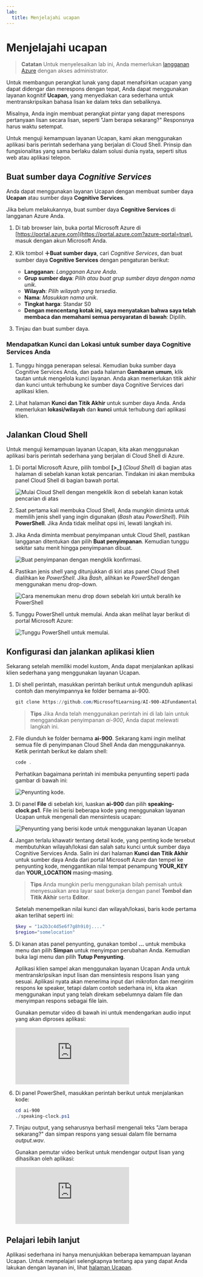 ```yaml
---
lab:
  title: Menjelajahi ucapan
---
```


# <a name="explore-speech"></a>Menjelajahi ucapan

> **Catatan** Untuk menyelesaikan lab ini, Anda memerlukan [langganan Azure](https://azure.microsoft.com/free?azure-portal=true) dengan akses administrator.

Untuk membangun perangkat lunak yang dapat menafsirkan ucapan yang dapat didengar dan merespons dengan tepat, Anda dapat menggunakan layanan kognitif **Ucapan**, yang menyediakan cara sederhana untuk mentranskripsikan bahasa lisan ke dalam teks dan sebaliknya.

Misalnya, Anda ingin membuat perangkat pintar yang dapat merespons pertanyaan lisan secara lisan, seperti "Jam berapa sekarang?" Responsnya harus waktu setempat.

Untuk menguji kemampuan layanan Ucapan, kami akan menggunakan aplikasi baris perintah sederhana yang berjalan di Cloud Shell. Prinsip dan fungsionalitas yang sama berlaku dalam solusi dunia nyata, seperti situs web atau aplikasi telepon.

## <a name="create-a-cognitive-services-resource"></a>Buat sumber daya *Cognitive Services*

Anda dapat menggunakan layanan Ucapan dengan membuat sumber daya **Ucapan** atau sumber daya **Cognitive Services**.

Jika belum melakukannya, buat sumber daya **Cognitive Services** di langganan Azure Anda.

1. Di tab browser lain, buka portal Microsoft Azure di [https://portal.azure.com](https://portal.azure.com?azure-portal=true), masuk dengan akun Microsoft Anda.

1. Klik tombol **&#65291;Buat sumber daya**, cari *Cognitive Services*, dan buat sumber daya **Cognitive Services** dengan pengaturan berikut:
    - **Langganan**: *Langganan Azure Anda*.
    - **Grup sumber daya**: *Pilih atau buat grup sumber daya dengan nama unik*.
    - **Wilayah**: *Pilih wilayah yang tersedia*.
    - **Nama**: *Masukkan nama unik*.
    - **Tingkat harga**: Standar S0
    - **Dengan mencentang kotak ini, saya menyatakan bahwa saya telah membaca dan memahami semua persyaratan di bawah**: Dipilih.

1. Tinjau dan buat sumber daya.

### <a name="get-the-key-and-location-for-your-cognitive-services-resource"></a>Mendapatkan Kunci dan Lokasi untuk sumber daya Cognitive Services Anda

1. Tunggu hingga penerapan selesai. Kemudian buka sumber daya Cognitive Services Anda, dan pada halaman **Gambaran umum**, klik tautan untuk mengelola kunci layanan. Anda akan memerlukan titik akhir dan kunci untuk terhubung ke sumber daya Cognitive Services dari aplikasi klien.

1. Lihat halaman **Kunci dan Titik Akhir** untuk sumber daya Anda. Anda memerlukan **lokasi/wilayah** dan **kunci** untuk terhubung dari aplikasi klien.

## <a name="run-cloud-shell"></a>Jalankan Cloud Shell

Untuk menguji kemampuan layanan Ucapan, kita akan menggunakan aplikasi baris perintah sederhana yang berjalan di Cloud Shell di Azure.

1. Di portal Microsoft Azure, pilih tombol **[>_]** (*Cloud Shell*) di bagian atas halaman di sebelah kanan kotak pencarian. Tindakan ini akan membuka panel Cloud Shell di bagian bawah portal.

    ![Mulai Cloud Shell dengan mengeklik ikon di sebelah kanan kotak pencarian di atas](media/recognize-synthesize-speech/powershell-portal-guide-1.png)

1. Saat pertama kali membuka Cloud Shell, Anda mungkin diminta untuk memilih jenis shell yang ingin digunakan (*Bash* atau *PowerShell*). Pilih **PowerShell**. Jika Anda tidak melihat opsi ini, lewati langkah ini.  

1. Jika Anda diminta membuat penyimpanan untuk Cloud Shell, pastikan langganan ditentukan dan pilih **Buat penyimpanan**. Kemudian tunggu sekitar satu menit hingga penyimpanan dibuat.

    ![Buat penyimpanan dengan mengklik konfirmasi.](media/recognize-synthesize-speech/powershell-portal-guide-2.png)

1. Pastikan jenis shell yang ditunjukkan di kiri atas panel Cloud Shell dialihkan ke *PowerShell*. Jika *Bash*, alihkan ke *PowerShell* dengan menggunakan menu drop-down.

    ![Cara menemukan menu drop down sebelah kiri untuk beralih ke PowerShell](media/recognize-synthesize-speech/powershell-portal-guide-3.png)

1. Tunggu PowerShell untuk memulai. Anda akan melihat layar berikut di portal Microsoft Azure:  

    ![Tunggu PowerShell untuk memulai.](media/recognize-synthesize-speech/powershell-prompt.png)

## <a name="configure-and-run-a-client-application"></a>Konfigurasi dan jalankan aplikasi klien

Sekarang setelah memiliki model kustom, Anda dapat menjalankan aplikasi klien sederhana yang menggunakan layanan Ucapan.

1. Di shell perintah, masukkan perintah berikut untuk mengunduh aplikasi contoh dan menyimpannya ke folder bernama ai-900.

    ```PowerShell
    git clone https://github.com/MicrosoftLearning/AI-900-AIFundamentals ai-900
    ```

    >**Tips** Jika Anda telah menggunakan perintah ini di lab lain untuk menggandakan penyimpanan *ai-900*, Anda dapat melewati langkah ini.

1. File diunduh ke folder bernama **ai-900**. Sekarang kami ingin melihat semua file di penyimpanan Cloud Shell Anda dan menggunakannya. Ketik perintah berikut ke dalam shell:

     ```PowerShell
    code .
    ```

    Perhatikan bagaimana perintah ini membuka penyunting seperti pada gambar di bawah ini:

    ![Penyunting kode.](media/recognize-synthesize-speech/powershell-portal-guide-4.png)

1. Di panel **File** di sebelah kiri, luaskan **ai-900** dan pilih **speaking-clock.ps1**. File ini berisi beberapa kode yang menggunakan layanan Ucapan untuk mengenali dan mensintesis ucapan:

    ![Penyunting yang berisi kode untuk menggunakan layanan Ucapan](media/recognize-synthesize-speech/speaking-clock-code.png)

1. Jangan terlalu khawatir tentang detail kode, yang penting kode tersebut membutuhkan wilayah/lokasi dan salah satu kunci untuk sumber daya Cognitive Services Anda. Salin ini dari halaman **Kunci dan Titik Akhir** untuk sumber daya Anda dari portal Microsoft Azure dan tempel ke penyunting kode, menggantikan nilai tempat penampung **YOUR_KEY** dan **YOUR_LOCATION** masing-masing.

    > **Tips** Anda mungkin perlu menggunakan bilah pemisah untuk menyesuaikan area layar saat bekerja dengan panel **Tombol dan Titik Akhir** serta **Editor**.

    Setelah menempelkan nilai kunci dan wilayah/lokasi, baris kode pertama akan terlihat seperti ini:

    ```PowerShell
    $key = "1a2b3c4d5e6f7g8h9i0j...."
    $region="somelocation"
    ```

1. Di kanan atas panel penyunting, gunakan tombol **...** untuk membuka menu dan pilih **Simpan** untuk menyimpan perubahan Anda. Kemudian buka lagi menu dan pilih **Tutup Penyunting**.

    Aplikasi klien sampel akan menggunakan layanan Ucapan Anda untuk mentranskripsikan input lisan dan mensintesis respons lisan yang sesuai. Aplikasi nyata akan menerima input dari mikrofon dan mengirim respons ke speaker, tetapi dalam contoh sederhana ini, kita akan menggunakan input yang telah direkam sebelumnya dalam file dan menyimpan respons sebagai file lain.

    Gunakan pemutar video di bawah ini untuk mendengarkan audio input yang akan diproses aplikasi:

    <div class="embeddedvideo"><iframe src="https://www.microsoft.com/videoplayer/embed/RWMAvi" frameborder="0" allowfullscreen="true" data-linktype="external"></iframe></div>

1. Di panel PowerShell, masukkan perintah berikut untuk menjalankan kode:

    ```PowerShell
    cd ai-900
    ./speaking-clock.ps1
    ```

1. Tinjau output, yang seharusnya berhasil mengenali teks "Jam berapa sekarang?" dan simpan respons yang sesuai dalam file bernama *output.wav*.

    Gunakan pemutar video berikut untuk mendengar output lisan yang dihasilkan oleh aplikasi:

    <div class="embeddedvideo"><iframe src="https://www.microsoft.com/videoplayer/embed/RWMSIU" frameborder="0" allowfullscreen="true" data-linktype="external"></iframe></div>

## <a name="learn-more"></a>Pelajari lebih lanjut

Aplikasi sederhana ini hanya menunjukkan beberapa kemampuan layanan Ucapan. Untuk mempelajari selengkapnya tentang apa yang dapat Anda lakukan dengan layanan ini, lihat [halaman Ucapan](https://azure.microsoft.com/services/cognitive-services/speech-services/).
